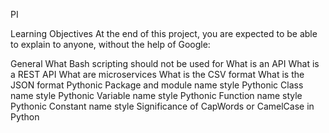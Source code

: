 PI

Learning Objectives At the end of this project, you are expected to be able to explain to anyone, without the help of Google:

General What Bash scripting should not be used for What is an API What is a REST API What are microservices What is the CSV format What is the JSON format Pythonic Package and module name style Pythonic Class name style Pythonic Variable name style Pythonic Function name style Pythonic Constant name style Significance of CapWords or CamelCase in Python
